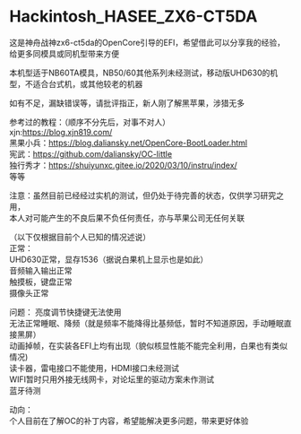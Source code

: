 # Hackintosh_HASEE_ZX6-CT5DA
这是神舟战神zx6-ct5da的OpenCore引导的EFI，希望借此可以分享我的经验，给更多同模具或同机型带来方便

本机型适于NB60TA模具，NB50/60其他系列未经测试，移动版UHD630的机型，不适合台式机，或其他较老的机器  

如有不足，漏缺错误等，请批评指正，新人刚了解黑苹果，涉猎无多  
  
参考过的教程：（顺序不分先后，对事不对人）  
xjn:https://blog.xjn819.com/  
黑果小兵：https://blog.daliansky.net/OpenCore-BootLoader.html  
宪武：https://github.com/daliansky/OC-little  
独行秀才：https://shuiyunxc.gitee.io/2020/03/10/instru/index/  
等等

注意：虽然目前已经经过实机的测试，但仍处于待完善的状态，仅供学习研究之用，  
本人对可能产生的不良后果不负任何责任，亦与苹果公司无任何关联

  
（以下仅根据目前个人已知的情况述说）  
正常：  
UHD630正常，显存1536（据说白果机上显示也是如此）  
音频输入输出正常  
触摸板，键盘正常  
摄像头正常


问题：
亮度调节快捷键无法使用  
无法正常睡眠、降频（就是频率不能降得比基频低，暂时不知道原因，手动睡眠直接黑屏）  
动画掉帧，在实装各EFI上均有出现（貌似核显性能不能完全利用，白果也有类似情况)  
读卡器，雷电接口不能使用，HDMI接口未经测试  
WIFI暂时只用外接无线网卡，对论坛里的驱动方案未作测试  
蓝牙待测

动向：  
个人目前在了解OC的补丁内容，希望能解决更多问题，带来更好体验


